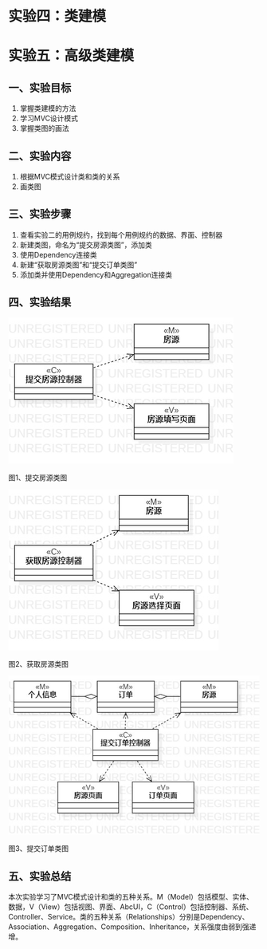 # 实验四：类建模
# 实验五：高级类建模

## 一、实验目标
1. 掌握类建模的方法
2. 学习MVC设计模式
3. 掌握类图的画法

## 二、实验内容
1. 根据MVC模式设计类和类的关系
2. 画类图

## 三、实验步骤

1. 查看实验二的用例规约，找到每个用例规约的数据、界面、控制器
2. 新建类图，命名为“提交房源类图”，添加类
3. 使用Dependency连接类
4. 新建“获取房源类图”和“提交订单类图”
5. 添加类并使用Dependency和Aggregation连接类

## 四、实验结果

![类图](./提交房源类图.jpg)

图1、提交房源类图

![类图](./获取房源类图.jpg)

图2、获取房源类图

![类图](./提交订单类图.jpg)

图3、提交订单类图

## 五、实验总结

本次实验学习了MVC模式设计和类的五种关系。M（Model）包括模型、实体、数据，V（View）包括视图、界面、AbcUI，C（Control）包括控制器、系统、Controller、Service。类的五种关系（Relationships）分别是Dependency、Association、Aggregation、Composition、Inheritance，关系强度由弱到强递增。
